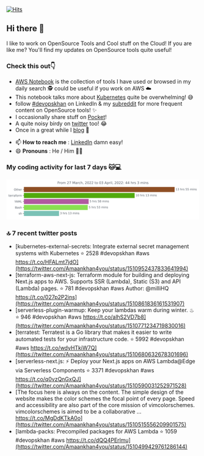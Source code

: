 [![Hits](https://hits.seeyoufarm.com/api/count/incr/badge.svg?url=https%3A%2F%2Fgithub.com%2Fakhan4u%2Fhit-counter&count_bg=%2379C83D&title_bg=%23555555&icon=&icon_color=%23E7E7E7&title=visits&edge_flat=false)](https://hits.seeyoufarm.com)

## Hi there 👋

I like to work on OpenSource Tools and Cool stuff on the Cloud! If you are like me? You'll find my updates on OpenSource tools quite useful!

### Check this out👇

* [AWS Notebook](https://histre.com/public/notebooks/dnllyanu/aws/) is the collection of tools I have used or browsed in my daily search 🕵️ could be useful if you work on AWS ☁️
* This notebook talks more about [Kubernetes](https://histre.com/public/notebooks/6uxdvo3y/kubernetes/) quite be overwhelming! 😅
* follow [#devopskhan](https://www.linkedin.com/feed/hashtag/devopskhan/) on LinkedIn & my [subreddit](https://www.reddit.com/r/devopskhan/) for more frequent content on OpenSource tools! ✨
* I occasionally share stuff on [Pocket](https://getpocket.com/@ej6g8d1dp2829A16a9Tf5d4T6bAMp3d8791rejDe86yem3bm4e14ex4fT4dluk29)!
* A quite noisy birdy on [twitter](https://twitter.com/Amaankhan4you) too! 😂
* Once in a great while I [blog](https://linuxparrot.com/) 😬


- 📫 **How to reach me** : [LinkedIn](https://www.linkedin.com/in/amaan-khan-linux-ninja) damn easy!
- 😄 **Pronouns** : He / Him 🤷‍♂️

### My coding activity for last 7 days 🐱💻

<img src="https://github.com/akhan4u/akhan4u/blob/main/images/stat.svg" alt="Amaan's Wakatime Activity!"/>

### 🔝 7 recent twitter posts
<!-- DEVDOJO:START -->
- [kubernetes-external-secrets: Integrate external secret management systems with Kubernetes
⭐️ 2528
#devopskhan #aws
https://t.co/HFALmt7jdO](https://twitter.com/Amaankhan4you/status/1510952437833641994)
- [terraform-aws-next-js: Terraform module for building and deploying Next.js apps to AWS. Supports SSR &lpar;Lambda&rpar;, Static &lpar;S3&rpar; and API &lpar;Lambda&rpar; pages.
⭐️ 781
#devopskhan #aws
Author: @milliHQ
https://t.co/027p2P2ins](https://twitter.com/Amaankhan4you/status/1510861836161531907)
- [serverless-plugin-warmup: Keep your lambdas warm during winter. ♨
⭐️ 946
#devopskhan #aws
https://t.co/alhS2VD7b8](https://twitter.com/Amaankhan4you/status/1510771234719830016)
- [terratest:  Terratest is a Go library that makes it easier to write automated tests for your infrastructure code.
⭐️ 5992
#devopskhan #aws
https://t.co/wdyHTkiW7Q](https://twitter.com/Amaankhan4you/status/1510680632678301696)
- [serverless-next.js: ⚡ Deploy your Next.js apps on AWS Lambda@Edge via Serverless Components
⭐️ 3371
#devopskhan #aws
https://t.co/q0vzQnGxQJ](https://twitter.com/Amaankhan4you/status/1510590031252971528)
- [The focus here is always on the content. The simple design of the website makes the color schemes the focal point of every page. Speed and accessibility are also part of the core mission of vimcolorschemes. vimcolorschemes is aimed to be a collaborative … https://t.co/MgDdKTkA0o](https://twitter.com/Amaankhan4you/status/1510515556209901575)
- [lambda-packs: Precompiled packages for AWS Lambda
⭐️ 1059
#devopskhan #aws
https://t.co/dQQ4PErlmu](https://twitter.com/Amaankhan4you/status/1510499429761286144)
<!-- DEVDOJO:END -->

<!-- ![Amaan's GitHub stats](https://github-readme-stats.vercel.app/api?username=akhan4u&count_private=true&show_icons=true&hide=contribs) -->
